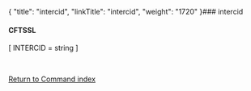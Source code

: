 {
    "title": "intercid",
    "linkTitle": "intercid",
    "weight": "1720"
}### <span id="intercid"></span>intercid

#### CFTSSL

\[ INTERCID = string \]

 

[Return to Command index](../)
